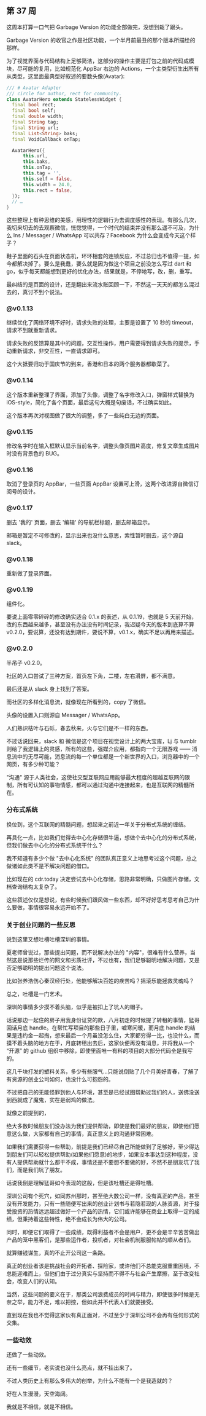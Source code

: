 ## 第 37 周

这周本打算一口气把 Garbage Version 的功能全部做完，没想到栽了跟头。

Garbage Version 的收官之作是社区功能，一个半月前最丑的那个版本所描绘的那样。

为了视觉界面与代码结构上足够简洁，这部分的操作主要是打包之前的代码成模块，尽可能的复用，比如规范化 AppBar 右边的 Actions，一个主类型衍生出所有从类型，这里面最典型好叙述的要数头像(Avatar):

```dart
/// # Avatar Adapter
/// circle for author, rect for community.
class AvatarHero extends StatelessWidget {
  final bool rect;
  final bool self;
  final double width;
  final String tag;
  final String url;
  final List<String> baks;
  final VoidCallback onTap;

  AvatarHero({
      this.url,
      this.baks,
      this.onTap,
      this.tag = '',
      this.self = false,
      this.width = 24.0,
      this.rect = false,
  });
  // …
}
```

这些整理上有种思维的美感，用理性的逻辑行为去调度感性的表现。有那么几次，我切来切去的去观察微信，恍惚觉得，一个时代的结束并没有那么遥不可及，为什么 Ins / Messager / WhatsApp 可以共存？Facebook 为什么会变成今天这个样子？


鞋子里面的石头在页面状态机，环环相套的连锁反应，不过总归也不值得一提，如今都解决掉了。要么是我蠢，要么就是因为做这个项目之前没怎么写过 dart 和 go，似乎每天都能想到更好的优化办法，结果就是，不停地写，改，删，重写。

最纠结的是页面的设计，还是翻出来流水账回顾一下，不然这一天天的都怎么混过去的，真讨不到个说法。


### @v0.1.13

继续优化了网络环境不好时，请求失败的处理，主要是设置了 10 秒的 timeout，请求不到就重新请求。

请求失败的反馈算是其中的问题，交互性操作，用户需要得到请求失败的提示，手动重新请求，非交互性，一直请求即可。

这个大抵要归功于国庆节的到来，香港和日本的两个服务器都歇菜了。


### @v0.1.14

这个版本重新整理了界面，添加了头像，调整了名字修改入口，弹窗样式替换为 iOS-style，简化了各个页面，最后这句大概是句废话，不过确实如此。

这个版本再次对视图做了很大的调整，多了一些纯白无边的页面。


### @v0.1.15

修改名字时在输入框默认显示当前名字，调整头像页图片高度，修复文章生成图片时没有背景色的 BUG。


### @v0.1.16

取消了登录页的 AppBar，一些页面 AppBar 设置可上滑，这两个改进源自微信订阅号的设计。


### @v0.1.17

删去 '我的' 页面，删去 '编辑' 的导航栏标题，删去邮箱显示。

邮箱是暂定不可修改的，显示出来也没什么意思，索性暂时删去，这个源自 slack。


### @v0.1.18

重新做了登录界面。


### @v0.1.19

组件化。

要说上面零零碎碎的修改确实适合 0.1.x 的表述，从 0.1.19，也就是 5 天前开始，改的东西越来越多，甚至没有办法没有时间记录，我迟疑今天的版本到底算不算 v0.2.0，要说算，还没有达到期许，要说不算，v0.1.x，确实不足以再用来描述。


### @v0.2.0

半吊子 v0.2.0。

社区的入口尝试了三种方案，首页左下角，二楼，左右滑屏，都不满意。

最后还是从 slack 身上找到了答案。

而社区的多样化消息流，就像现在所看到的，copy 了微信。

头像的设置入口则源自 Messager / WhatsApp。

人们熟识枯叶与石砾，春去秋来，火与它们是不一样的东西。

不过话说回来，slack 和 微信是这个项目在视觉设计上的两大宝库，Lj 与 tumblr 则给了我逻辑上的灵感，所有的这些，强媒介应用，都指向一个无限游戏 —— 消息流中的无尽可能，消息流的每一个单位都是一个新世界的入口，浏览器中的一个网页，有多少种可能？

"沟通" 源于人类社会，这使社交型互联网应用能够最大程度的超越互联网的限制，所有可认知的事物情感，都可以通过沟通中连接起来，也是互联网的精髓所在。


### 分布式系统

换位到，这个互联网的精髓问题，想起来之前近一年关于分布式系统的缠结。

再具化一点，比如我们觉得去中心化存储很牛逼，想做个去中心化的分布式系统，但我们做去中心化的分布式系统干什么？

我不知道有多少个做 "去中心化系统" 的团队真正意义上地思考过这个问题，总之做诸如此类不是不解决问题的借口。

比如现在的 cdr.today 决定尝试去中心化存储，思路非常明确，只做图片存储，文档查询结构太复杂了。

这些叙述仅仅是想说，有些时候我们跟风做一些东西，却不好好思考思考自己为什么要做，事情很容易永远开始不了。


### 关于创业问题的一些反思

说到这里又想吐槽吐槽深圳的事情。

夏老师曾说过，那些提出问题，而不说解决办法的 "内容"，很难有什么营养，当然这是说那些烂传的网文和劣质社评，不过也有，我们足够聪明地解决问题，又是否足够聪明的提出问题这个说法。

比如张养浩伤心秦汉经行处，他能够解决百姓的疾苦吗？摇滚乐能拯救灵魂吗？

总之，吐槽是一门艺术。

深圳的事情多少摸不着头脑，似乎是被扣上了坑人的帽子。

话说那边一起住的房子用我身份证贷的款，八月初走的时候提了转租的事情，猛哥回话月底 handle。在帮忙写项目的那些日子里，嘘寒问暖，而月底 handle 的结果是违约金一起掏，想来最后一个月虽没怎么住，大家都穷得一比，也没什么，而摸不着头脑的地方在于，月底转租出去后，这家伙便再没有消息，并将我从一个 “开源” 的 github 组织中移除，即使里面唯一有料的项目的大部分代码全是我写的。

这几千块打发的塑料关系，多少有些服气…只能说倒贴了几个月美好青春，了解了有资源的创业公司如何，也没什么可抱怨的。

不过把自己的无能怪罪到他人与环境，甚至是已经试图帮助过我们的人，送佛没送到西就成了魔鬼，实在是弱鸡的做法。

就像之前提到的，

绝大多数时候朋友们没办法为我们提供帮助，即使是我们最好的朋友，即使他们愿意这么做，大家都有自己的事情，真正意义上的沟通非常困难。

如果我们需要获得一些帮助，前提是我们已经尽自己所能做到了足够好，至少得达到朋友们可以轻松提供帮助(如果他们愿意)的地步，如果没本事达到这种程度，没有人提供帮助就什么都干不成，事情还是不要想不要做的好，不然不是朋友坑了我们，而是我们坑了朋友。

话说我倒是理解猛哥如今表现的这般，但是该吐槽还是得吐槽。

深圳公司有个死穴，如同苏州那时，甚至绝大数公司一样，没有真正的产品，甚至没有开发能力，只有一些随便写出来的创业计划书与若隐若现的人脉资源，对于接受投资的热情远远超过做好一个产品的热情，它们或许能够在商业上取得一定的成绩，但秉持着这些特性，绝不会成长为伟大的公司。

同时，即便它们取得了一些成绩，既得利益者不会是用户，更不会是辛辛苦苦做出产品的笼中黑客们，是那些运作者，投机者，对社会机制服服帖帖的顺从者们。

就算赚钱谋生，真的不止开公司这一条路。

真正的创业者该是挑战社会的开拓者、探险家，或许他们不总能克服重重困境，不总能迎难而上，但他们由于过分真实与坚持而不得不与社会产生摩擦，至于改变社会，改变人们的认知。

当然，这些问题的要义在于，那类公司浪费成员的时间与精力，即使很多时候是无奈之举，能力不足，难以把控，但如此并不代表人们就要接受。

直到现在我也不觉得这家伙有真正面对，不过至少于深圳公司不会再有任何形式的交集。


### 一些动效

还做了一些动效。

还有一些细节，老实说也没什么亮点，就不挂出来了。

不过人类历史上有那么多伟大的创举，为什么不能有一个是我造就的？

好在人生漫漫，天空海阔。

我就是不相信，就是不相信。
